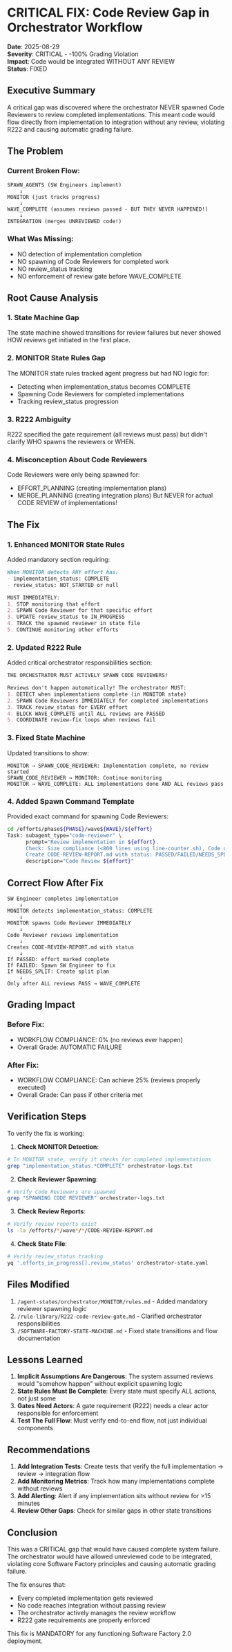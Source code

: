 # CRITICAL FIX: Code Review Gap in Orchestrator Workflow

**Date**: 2025-08-29  
**Severity**: CRITICAL - -100% Grading Violation  
**Impact**: Code would be integrated WITHOUT ANY REVIEW  
**Status**: FIXED  

## Executive Summary

A critical gap was discovered where the orchestrator NEVER spawned Code Reviewers to review completed implementations. This meant code would flow directly from implementation to integration without any review, violating R222 and causing automatic grading failure.

## The Problem

### Current Broken Flow:
```
SPAWN_AGENTS (SW Engineers implement)
    ↓
MONITOR (just tracks progress)
    ↓
WAVE_COMPLETE (assumes reviews passed - BUT THEY NEVER HAPPENED!)
    ↓
INTEGRATION (merges UNREVIEWED code!)
```

### What Was Missing:
- NO detection of implementation completion
- NO spawning of Code Reviewers for completed work
- NO review_status tracking
- NO enforcement of review gate before WAVE_COMPLETE

## Root Cause Analysis

### 1. State Machine Gap
The state machine showed transitions for review failures but never showed HOW reviews get initiated in the first place.

### 2. MONITOR State Rules Gap
The MONITOR state rules tracked agent progress but had NO logic for:
- Detecting when implementation_status becomes COMPLETE
- Spawning Code Reviewers for completed implementations
- Tracking review_status progression

### 3. R222 Ambiguity
R222 specified the gate requirement (all reviews must pass) but didn't clarify WHO spawns the reviewers or WHEN.

### 4. Misconception About Code Reviewers
Code Reviewers were only being spawned for:
- EFFORT_PLANNING (creating implementation plans)
- MERGE_PLANNING (creating integration plans)
But NEVER for actual CODE REVIEW of implementations!

## The Fix

### 1. Enhanced MONITOR State Rules
Added mandatory section requiring:
```markdown
When MONITOR detects ANY effort has:
- implementation_status: COMPLETE
- review_status: NOT_STARTED or null

MUST IMMEDIATELY:
1. STOP monitoring that effort
2. SPAWN Code Reviewer for that specific effort
3. UPDATE review_status to IN_PROGRESS
4. TRACK the spawned reviewer in state file
5. CONTINUE monitoring other efforts
```

### 2. Updated R222 Rule
Added critical orchestrator responsibilities section:
```markdown
THE ORCHESTRATOR MUST ACTIVELY SPAWN CODE REVIEWERS!

Reviews don't happen automatically! The orchestrator MUST:
1. DETECT when implementations complete (in MONITOR state)
2. SPAWN Code Reviewers IMMEDIATELY for completed implementations
3. TRACK review_status for EVERY effort
4. BLOCK WAVE_COMPLETE until ALL reviews are PASSED
5. COORDINATE review-fix loops when reviews fail
```

### 3. Fixed State Machine
Updated transitions to show:
```
MONITOR → SPAWN_CODE_REVIEWER: Implementation complete, no review started
SPAWN_CODE_REVIEWER → MONITOR: Continue monitoring
MONITOR → WAVE_COMPLETE: ALL implementations done AND ALL reviews pass
```

### 4. Added Spawn Command Template
Provided exact command for spawning Code Reviewers:
```bash
cd /efforts/phase${PHASE}/wave${WAVE}/${effort}
Task: subagent_type="code-reviewer" \
      prompt="Review implementation in ${effort}. 
      Check: Size compliance (<800 lines using line-counter.sh), Code quality, Tests pass.
      Create CODE-REVIEW-REPORT.md with status: PASSED/FAILED/NEEDS_SPLIT." \
      description="Code Review ${effort}"
```

## Correct Flow After Fix

```
SW Engineer completes implementation
    ↓
MONITOR detects implementation_status: COMPLETE
    ↓
MONITOR spawns Code Reviewer IMMEDIATELY
    ↓
Code Reviewer reviews implementation
    ↓
Creates CODE-REVIEW-REPORT.md with status
    ↓
If PASSED: effort marked complete
If FAILED: Spawn SW Engineer to fix
If NEEDS_SPLIT: Create split plan
    ↓
Only after ALL reviews PASS → WAVE_COMPLETE
```

## Grading Impact

### Before Fix:
- WORKFLOW COMPLIANCE: 0% (no reviews ever happen)
- Overall Grade: AUTOMATIC FAILURE

### After Fix:
- WORKFLOW COMPLIANCE: Can achieve 25% (reviews properly executed)
- Overall Grade: Can pass if other criteria met

## Verification Steps

To verify the fix is working:

1. **Check MONITOR Detection**:
```bash
# In MONITOR state, verify it checks for completed implementations
grep "implementation_status.*COMPLETE" orchestrator-logs.txt
```

2. **Check Reviewer Spawning**:
```bash
# Verify Code Reviewers are spawned
grep "SPAWNING CODE REVIEWER" orchestrator-logs.txt
```

3. **Check Review Reports**:
```bash
# Verify review reports exist
ls -la /efforts/*/wave*/*/CODE-REVIEW-REPORT.md
```

4. **Check State File**:
```bash
# Verify review_status tracking
yq '.efforts_in_progress[].review_status' orchestrator-state.yaml
```

## Files Modified

1. `/agent-states/orchestrator/MONITOR/rules.md` - Added mandatory reviewer spawning logic
2. `/rule-library/R222-code-review-gate.md` - Clarified orchestrator responsibilities
3. `/SOFTWARE-FACTORY-STATE-MACHINE.md` - Fixed state transitions and flow documentation

## Lessons Learned

1. **Implicit Assumptions Are Dangerous**: The system assumed reviews would "somehow happen" without explicit spawning logic
2. **State Rules Must Be Complete**: Every state must specify ALL actions, not just some
3. **Gates Need Actors**: A gate requirement (R222) needs a clear actor responsible for enforcement
4. **Test The Full Flow**: Must verify end-to-end flow, not just individual components

## Recommendations

1. **Add Integration Tests**: Create tests that verify the full implementation → review → integration flow
2. **Add Monitoring Metrics**: Track how many implementations complete without reviews
3. **Add Alerting**: Alert if any implementation sits without review for >15 minutes
4. **Review Other Gaps**: Check for similar gaps in other state transitions

## Conclusion

This was a CRITICAL gap that would have caused complete system failure. The orchestrator would have allowed unreviewed code to be integrated, violating core Software Factory principles and causing automatic grading failure.

The fix ensures that:
- Every completed implementation gets reviewed
- No code reaches integration without passing review
- The orchestrator actively manages the review workflow
- R222 gate requirements are properly enforced

This fix is MANDATORY for any functioning Software Factory 2.0 deployment.